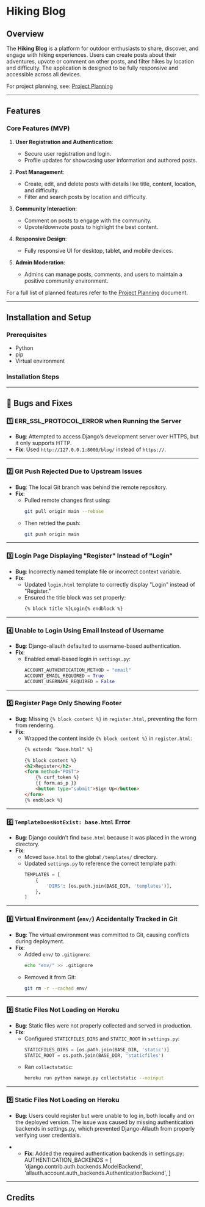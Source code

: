 # Hiking Blog

## Overview

The **Hiking Blog** is a platform for outdoor enthusiasts to share, discover, and engage with hiking experiences. Users can create posts about their adventures, upvote or comment on other posts, and filter hikes by location and difficulty. The application is designed to be fully responsive and accessible across all devices.

For project planning, see: [Project Planning](planning.md)

---

## Features

### Core Features (MVP)

1. **User Registration and Authentication**:
   - Secure user registration and login.
   - Profile updates for showcasing user information and authored posts.

2. **Post Management**:
   - Create, edit, and delete posts with details like title, content, location, and difficulty.
   - Filter and search posts by location and difficulty.

3. **Community Interaction**:
   - Comment on posts to engage with the community.
   - Upvote/downvote posts to highlight the best content.

4. **Responsive Design**:
   - Fully responsive UI for desktop, tablet, and mobile devices.

5. **Admin Moderation**:
   - Admins can manage posts, comments, and users to maintain a positive community environment.

For a full list of planned features refer to the [Project Planning](planning.md) document.

---

## Installation and Setup

### Prerequisites

- Python 
- pip
- Virtual environment 

### Installation Steps

---

## 🐛 **Bugs and Fixes**

### **1️⃣ ERR_SSL_PROTOCOL_ERROR when Running the Server**
- **Bug**: Attempted to access Django’s development server over HTTPS, but it only supports HTTP.
- **Fix**: Used `http://127.0.0.1:8000/blog/` instead of `https://`.

---

### **2️⃣ Git Push Rejected Due to Upstream Issues**
- **Bug**: The local Git branch was behind the remote repository.
- **Fix**:
  - Pulled remote changes first using:
    ```bash
    git pull origin main --rebase
    ```
  - Then retried the push:
    ```bash
    git push origin main
    ```

---

### **3️⃣ Login Page Displaying "Register" Instead of "Login"**
- **Bug**: Incorrectly named template file or incorrect context variable.
- **Fix**:
  - Updated `login.html` template to correctly display "Login" instead of "Register."
  - Ensured the title block was set properly:
    ```html
    {% block title %}Login{% endblock %}
    ```

---

### **4️⃣ Unable to Login Using Email Instead of Username**
- **Bug**: Django-allauth defaulted to username-based authentication.
- **Fix**:
  - Enabled email-based login in `settings.py`:
    ```python
    ACCOUNT_AUTHENTICATION_METHOD = "email"
    ACCOUNT_EMAIL_REQUIRED = True
    ACCOUNT_USERNAME_REQUIRED = False
    ```

---

### **5️⃣ Register Page Only Showing Footer**
- **Bug**: Missing `{% block content %}` in `register.html`, preventing the form from rendering.
- **Fix**:
  - Wrapped the content inside `{% block content %}` in `register.html`:
    ```html
    {% extends "base.html" %}

    {% block content %}
    <h2>Register</h2>
    <form method="POST">
        {% csrf_token %}
        {{ form.as_p }}
        <button type="submit">Sign Up</button>
    </form>
    {% endblock %}
    ```

---

### **6️⃣ `TemplateDoesNotExist: base.html` Error**
- **Bug**: Django couldn’t find `base.html` because it was placed in the wrong directory.
- **Fix**:
  - Moved `base.html` to the global `/templates/` directory.
  - Updated `settings.py` to reference the correct template path:
    ```python
    TEMPLATES = [
        {
            'DIRS': [os.path.join(BASE_DIR, 'templates')],
        },
    ]
    ```

---

### **8️⃣ Virtual Environment (`env/`) Accidentally Tracked in Git**
- **Bug**: The virtual environment was committed to Git, causing conflicts during deployment.
- **Fix**:
  - Added `env/` to `.gitignore`:
    ```bash
    echo "env/" >> .gitignore
    ```
  - Removed it from Git:
    ```bash
    git rm -r --cached env/
    ```

---

### **9️⃣ Static Files Not Loading on Heroku**
- **Bug**: Static files were not properly collected and served in production.
- **Fix**:
  - Configured `STATICFILES_DIRS` and `STATIC_ROOT` in `settings.py`:
    ```python
    STATICFILES_DIRS = [os.path.join(BASE_DIR, 'static')]
    STATIC_ROOT = os.path.join(BASE_DIR, 'staticfiles')
    ```
  - Ran `collectstatic`:
    ```bash
    heroku run python manage.py collectstatic --noinput
    ```

---

### **9️⃣ Static Files Not Loading on Heroku**
- **Bug**: Users could register but were unable to log in, both locally and on the deployed version. The issue was caused by missing authentication backends in settings.py, which prevented Django-Allauth from properly verifying user credentials.

- - **Fix**: Added the required authentication backends in settings.py:
AUTHENTICATION_BACKENDS = [
    'django.contrib.auth.backends.ModelBackend',
    'allauth.account.auth_backends.AuthenticationBackend',
]

---


## Credits
